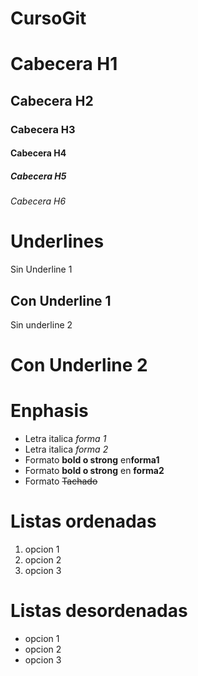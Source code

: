 # CursoGit

# Cabecera H1
## Cabecera H2
### Cabecera H3
#### Cabecera H4
##### Cabecera H5
###### Cabecera H6

# Underlines 
Sin Underline 1

Con Underline 1
----

Sin underline 2

Con Underline 2
====

# Enphasis
- Letra italica *forma 1*
- Letra italica _forma 2_
- Formato **bold o strong** en**forma1**
- Formato __bold o strong__ en __forma2__
- Formato ~~Tachado~~

# Listas ordenadas
1. opcion 1
2. opcion 2
3. opcion 3

# Listas desordenadas
- opcion 1
- opcion 2
- opcion 3





